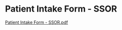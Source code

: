 # Patient Intake Form - SSOR

[Patient Intake Form - SSOR.pdf](Patient%20Intake%20Form%20-%20SSOR%2054553bef3d6a43478ffaaacb309a02a8/Patient_Intake_Form_-_SSOR.pdf)